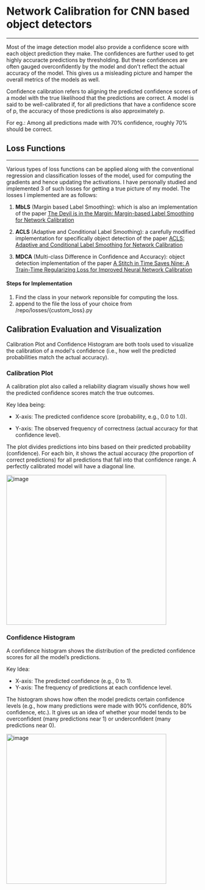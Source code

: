 # Network Calibration for CNN based object detectors
---

Most of the image detection model also provide a confidence score with each object prediction they make. The confidences are further used to get highly accuracte predictions by thresholding. But these confidences are often gauged overconfidently by the model and don't reflect the actual accuracy of the model. This gives us a misleading picture and hamper the overall metrics of the models as well. 

Confidence calibration refers to aligning the predicted confidence scores of a model with the true likelihood that the predictions are correct. A model is said to be well-calibrated if, for all predictions that have a confidence score of p, the accuracy of those predictions is also approximately p. 

For eg.: Among all predictions made with 70% confidence, roughly 70% should be correct.

## Loss Functions
---

Various types of loss functions can be applied along with the conventional regression and classification losses of the model, used for computing the gradients and hence updating the activations.
I have personally studied and implemented 3 of such losses for getting a true picture of my model. The losses I implemented are as follows:

1. **MbLS** (Margin based Label Smoothing): which is also an implementation of the paper [The Devil is in the Margin:
Margin-based Label Smoothing for Network Calibration](https://arxiv.org/pdf/2111.15430)

2. **ACLS** (Adaptive and Conditional Label Smoothing): a carefully modified implementation for specifically object detection of the paper [ACLS: Adaptive and Conditional Label Smoothing for Network Calibration](https://openaccess.thecvf.com/content/ICCV2023/papers/Park_ACLS_Adaptive_and_Conditional_Label_Smoothing_for_Network_Calibration_ICCV_2023_paper.pdf)

3. **MDCA** (Multi-class Difference in Confidence and Accuracy): object detection implementation of the paper [A Stitch in Time Saves Nine:
A Train-Time Regularizing Loss for Improved Neural Network Calibration](https://arxiv.org/pdf/2203.13834)

#### Steps for Implementation

1. Find the class in your network reponsible for computing the loss.
2. append to the file the loss of your choice from /repo/losses/{custom_loss}.py


## Calibration Evaluation and Visualization

Calibration Plot and Confidence Histogram are both tools used to visualize the calibration of a model's confidence (i.e., how well the predicted probabilities match the actual accuracy).

### Calibration Plot

A calibration plot also called a reliability diagram visually shows how well the predicted confidence scores match the true outcomes.

Key Idea being:
- X-axis: The predicted confidence score (probability, e.g., 0.0 to 1.0).

- Y-axis: The observed frequency of correctness (actual accuracy for that confidence level).

The plot divides predictions into bins based on their predicted probability (confidence). For each bin, it shows the actual accuracy (the proportion of correct predictions) for all predictions that fall into that confidence range. A perfectly calibrated model will have a diagonal line.

<img width="419" height="392" alt="image" src="https://github.com/user-attachments/assets/f3c4c9bf-fbf3-4a31-8fa2-db8e3da369e9" />


### Confidence Histogram

A confidence histogram shows the distribution of the predicted confidence scores for all the model’s predictions.

Key Idea:
- X-axis: The predicted confidence (e.g., 0 to 1).
- Y-axis: The frequency of predictions at each confidence level.

The histogram shows how often the model predicts certain confidence levels (e.g., how many predictions were made with 90% confidence, 80% confidence, etc.). It gives us an idea of whether your model tends to be overconfident (many predictions near 1) or underconfident (many predictions near 0).

<img width="419" height="392" alt="image" src="https://github.com/user-attachments/assets/f06cf165-a48f-47d2-9e10-981f20141166" />

